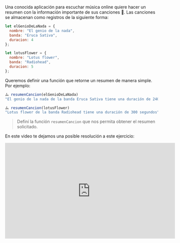 Una conocida aplicación para escuchar música online quiere hacer un resumen con la información importante de sus canciones :musical_note:. Las canciones se almacenan como registros de la siguiente forma:

``` javascript
let elGenioDeLaNada = {
  nombre: "El genio de la nada",
  banda: "Eruca Sativa",
  duracion: 4
};

let lotusFlower = {
  nombre: "Lotus flower",
  banda: "Radiohead",
  duracion: 5
};
```

Queremos definir una función que retorne un resumen de manera simple. Por ejemplo:

``` javascript
ム resumenCancion(elGenioDeLaNada)
"El genio de la nada de la banda Eruca Sativa tiene una duración de 240 segundos"

ム resumenCancion(lotusFlower)
"Lotus flower de la banda Radiohead tiene una duración de 300 segundos"
```

> Definí la función `resumenCancion` que nos permita obtener el resumen solicitado.

En este video te dejamos una posible resolución a este ejercicio:

<iframe width="560" height="315" src="https://www.youtube.com/embed/nx49Gxnrsmo" title="YouTube video player" frameborder="0" allow="accelerometer; autoplay; clipboard-write; encrypted-media; gyroscope; picture-in-picture" allowfullscreen></iframe>